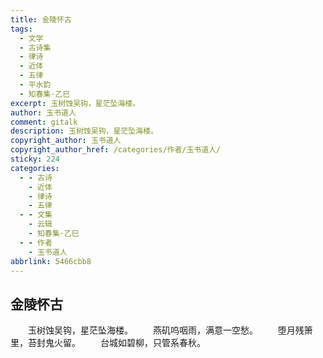 ```yaml
---
title: 金陵怀古
tags:
  - 文学
  - 古诗集
  - 律诗
  - 近体
  - 五律
  - 平水韵
  - 知春集·乙巳
excerpt: 玉树蚀吴钩，星茫坠海楼。
author: 玉书道人
comment: gitalk
description: 玉树蚀吴钩，星茫坠海楼。
copyright_author: 玉书道人
copyright_author_href: /categories/作者/玉书道人/
sticky: 224
categories:
  - - 古诗
    - 近体
    - 律诗
    - 五律
  - - 文集
    - 云辑
    - 知春集·乙巳
  - - 作者
    - 玉书道人
abbrlink: 5466cbb8
---
```

## 金陵怀古
&emsp;&emsp;玉树蚀吴钩，星茫坠海楼。
&emsp;&emsp;燕矶呜咽雨，满意一空愁。
&emsp;&emsp;堕月残箫里，苔封鬼火留。
&emsp;&emsp;台城如碧柳，只管系春秋。
